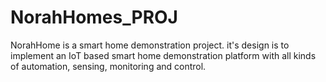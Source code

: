 # NorahHomes_PROJ
NorahHome is a smart home demonstration project. it's design is to implement an IoT based smart home demonstration platform with all kinds of automation, sensing, monitoring and control.
